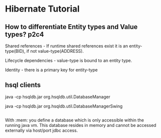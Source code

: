 # Hibernate Tutorial
## How to differentiate Entity types and Value types? p2c4
Shared references - If runtime shared references exist it is an entity-type(BID), if not value-type(ADDRESS).

Lifecycle dependencies - value-type is bound to an entity type.

Identity - there is a primary key for entity-type

## hsql clients
java -cp hsqldb.jar org.hsqldb.util.DatabaseManager

java -cp hsqldb.jar org.hsqldb.util.DatabaseManagerSwing

##
With :mem: you define a database which is only accessible within the running java vm. 
This database resides in memory and cannot be accessed externally via host/port jdbc access.

##


